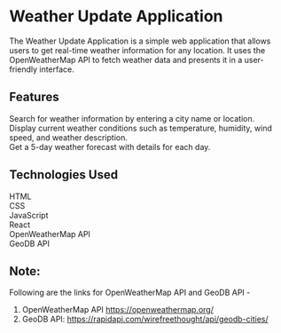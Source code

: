 # Weather Update Application

The Weather Update Application is a simple web application that allows users to get real-time weather information for any location. It uses the OpenWeatherMap API to fetch weather data and presents it in a user-friendly interface.


## Features
Search for weather information by entering a city name or location. \
Display current weather conditions such as temperature, humidity, wind speed, and weather description.\
Get a 5-day weather forecast with details for each day. 


## Technologies Used
HTML \
CSS \
JavaScript \
React \
OpenWeatherMap API \
GeoDB API 

## Note:
Following are the links for OpenWeatherMap API and GeoDB API - 
1. OpenWeatherMap API https://openweathermap.org/ 
2. GeoDB API: https://rapidapi.com/wirefreethought/api/geodb-cities/
